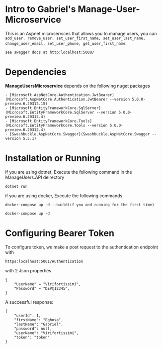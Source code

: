 # Intro to Gabriel's Manage-User-Microservice

This is an Aspnet microservices that allows you to manage users, you can `add_user, remove_user, set_user_first_name, set_user_last_name, change_user_email, set_user_phone, get_user_first_name`. 

    see swagger docs at http:localhost:5000/

# Dependencies

**ManageUsersMicroservice** depends on the following nuget packages

    - [Microsoft.AspNetCore.Authentication.JwtBearer](Microsoft.AspNetCore.Authentication.JwtBearer --version 5.0.0-preview.6.20312.15)
    - [Microsoft.EntityFrameworkCore.SqlServer](Microsoft.EntityFrameworkCore.SqlServer --version 5.0.0-preview.6.20312.4)
    - [Microsoft.EntityFrameworkCore.Tools](Microsoft.EntityFrameworkCore.Tools --version 5.0.0-preview.6.20312.4)
    - [Swashbuckle.AspNetCore.Swagger](Swashbuckle.AspNetCore.Swagger --version 5.5.1)

# Installation or Running

If you are using dotnet, Execute the following command in the ManageUsers.API deirectory
    
    dotnet run

if you are using docker, Execute the following commands

    docker-compose up -d --build(if you and running for the first time)

    docker-compose up -d


# Configuring Bearer Token
To configure token, we make a post request to the authentication endpoint with

    https:localhost:5001/Authentication

with 2 Json properties
    
    {
        "UserName" = "Virifortissimi",
        "Password" = "DEV@12345",
    }

A successful response:

    {
        "userId": 1,
        "firstName": "Eghosa",
        "lastName": "Gabriel",
        "password": null,
        "userName": "Virifortissimi",
        "token": "token"
    }

